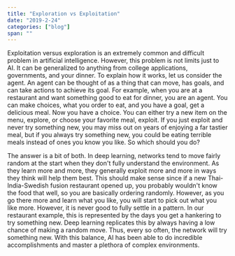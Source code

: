```yaml
---
title: "Exploration vs Exploitation"
date: "2019-2-24"
categories: ["blog"]
span: ""
---
```

Exploitation versus exploration is an extremely common and difficult problem in artificial intelligence. However, this problem is not limits just to AI. It can be generalized to anything from college applications, governments, and your dinner. To explain how it works, let us consider the agent. An agent can be thought of as a thing that can move, has goals, and can take actions to achieve its goal. For example, when you are at a restaurant and want something good to eat for dinner, you are an agent. You can make choices, what you order to eat, and you have a goal, get a delicious meal. Now you have a choice. You can either try a new item on the menu, explore, or choose your favorite meal, exploit. If you just exploit and never try something new, you may miss out on years of enjoying a far tastier meal, but if you always try something new, you could be eating terrible meals instead of ones you know you like. So which should you do? 

The answer is a bit of both. In deep learning, networks tend to move fairly random at the start when they don't fully understand the environment. As they learn more and more, they generally exploit more and more in ways they think will help them best. This should make sense since if a new Thai-India-Swedish fusion restaurant opened up, you probably wouldn't know the food that well, so you are basically ordering randomly. However, as you go there more and learn what you like, you will start to pick out what you like more. However, it is never good to fully settle in a pattern. In our restaurant example, this is represented by the days you get a hankering to try something new. Deep learning replicates this by always having a low chance of making a random move. Thus, every so often, the network will try something new. With this balance, AI has been able to do incredible accomplishments and master a plethora of complex environments. 